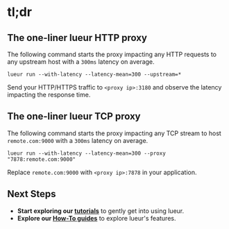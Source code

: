 # tl;dr

## The one-liner lueur HTTP proxy

The following command starts the proxy impacting any HTTP requests to any
upstream host with a `300ms` latency on average.

```console
lueur run --with-latency --latency-mean=300 --upstream=* 
```

Send your HTTP/HTTPS traffic to `<proxy ip>:3180` and observe the latency
impacting the response time.

## The one-liner lueur TCP proxy

The following command starts the proxy impacting any TCP stream to host
`remote.com:9000` with a `300ms` latency on average.

```console
lueur run --with-latency --latency-mean=300 --proxy "7878:remote.com:9000"
```

Replace `remote.com:9000` with `<proxy ip>:7878` in your application.

## Next Steps

* **Start exploring our [tutorials](getting-started.md)** to gently get into using lueur.
* **Explore our [How-To guides](../how-to/proxy/faults/configure-latency.md)** to explore lueur's features.
